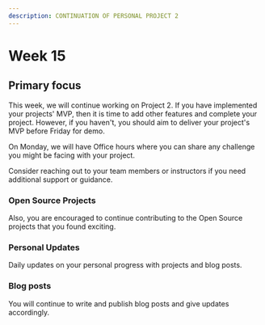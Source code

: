 ```yaml
---
description: CONTINUATION OF PERSONAL PROJECT 2
---
```


# Week 15


## Primary focus

This week, we will continue working on Project 2. If you have implemented your projects' MVP, then it
is time to add other features and complete your project. However, if you haven't, you should aim to
deliver your project's MVP before Friday for demo.

On Monday, we will have Office hours where you can share any challenge you might be facing with your 
project.

Consider reaching out to your team members or instructors if you need additional support or guidance.

### Open Source Projects

Also, you are encouraged to continue contributing to the Open Source projects that you 
found exciting.

### Personal Updates

Daily updates on your personal progress with projects and blog posts.

### Blog posts

You will continue to write and publish blog posts and give updates accordingly.




